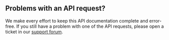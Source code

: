 
## Problems with an API request?

We make every effort to keep this API documentation complete and error-free. If you still have a problem with one of the API requests, please open a ticket in our [support forum](https://forum.seatable.io).

